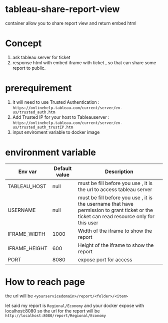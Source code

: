 # tableau-share-report-view
container allow you to share report view and return embed html

# Concept
1. ask tableau server for ticket
2. response html with embed iframe with ticket , so that can share some report to public.

# prerequirement
1. it will need to use Trusted Authentication :
`https://onlinehelp.tableau.com/current/server/en-us/trusted_auth.htm`
2. Add Trusted IP for your host to Tableauserver :
`https://onlinehelp.tableau.com/current/server/en-us/trusted_auth_trustIP.htm`
3. input enviroment variable to docker image


# environment variable

| Env var | Default value | Description |
| --- | --- | --- |
| TABLEAU_HOST | null | must be fill before you use , it is the url to access tableau server |
| USERNAME | null | must be fill before you use , it is the username that have permission to grant ticket or the ticket can read resource only for this user|
| IFRAME_WIDTH | 1000 | Width of the iframe to show the report |
| IFRAME_HEIGHT | 600 | Height of the iframe to show the report |
| PORT | 8080 | expose port for access |
# How to reach page

the url will be `<yourservicedomain>/report/<folder>/<item>`

let said my report is `Regional/Economy` and your docker expose with localhost:8080
so the url for the report will be `http://localhost:8080/report/Regional/Economy`


